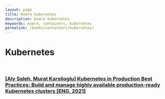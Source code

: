 ```yaml
---
layout: page
title: Книги kubernetes
description: Книги kubernetes
keywords: книги, containers, kubernetes
permalink: /books/containers/kubernetes/
---
```


# Kubernetes

<br/>

### [[Aly Saleh, Murat Karslioglu] Kubernetes in Production Best Practices: Build and manage highly available production-ready Kubernetes clusters [ENG, 2021]](/books/containers/kubernetes/kubernetes-in-production-best-practices/)

